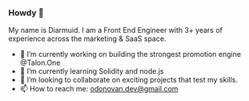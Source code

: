 ### Howdy 🤠

My name is Diarmuid. I am a Front End Engineer with 3+ years of experience across the marketing & SaaS space. 

- 🔭 I’m currently working on building the strongest promotion engine @Talon.One
- 🌱 I’m currently learning Solidity and node.js
- 👯 I’m looking to collaborate on exciting projects that test my skills.
-  📫 How to reach me: odonovan.dev@gmail.com

<!--
**diarm0d/diarm0d** is a ✨ _special_ ✨ repository because its `README.md` (this file) appears on your GitHub profile.

Here are some ideas to get you started:

- 🔭 I’m currently working on ...
- 🌱 I’m currently learning ...
- 👯 I’m looking to collaborate on ...
- 🤔 I’m looking for help with ...
- 💬 Ask me about ...
- 📫 How to reach me: ...
- 😄 Pronouns: ...
- ⚡ Fun fact: ...
-->
